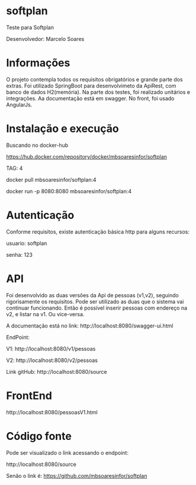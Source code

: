# softplan
Teste para Softplan

Desenvolvedor: Marcelo Soares

# Informações
O projeto contempla todos os requisitos obrigatórios e grande parte
dos extras. Foi utilizado SpringBoot para desenvolvimeto da ApiRest, com banco de dados H2(memória).
Na parte dos testes, foi realizado unitários e integrações. Aa documentação está em swagger.
No front, foi usado AngularJs.

# Instalação e execução

Buscando no docker-hub

https://hub.docker.com/repository/docker/mbsoaresinfor/softplan

TAG: 4

docker pull mbsoaresinfor/softplan:4

docker run -p 8080:8080 mbsoaresinfor/softplan:4


# Autenticação
Conforme requisitos, existe autenticação básica http para alguns recursos:

usuario: softplan
 
senha: 123

# API
Foi desenvolvido as duas versões da Api de pessoas (v1,v2), seguindo rigorisamente os requisitos.
Pode ser utilizado as duas que o sistema vai continuar funcionando. Então é possível inserir
pessoas com endereço na v2, e listar na v1. Ou vice-versa. 

A documentação está no link: http://localhost:8080/swagger-ui.html

EndPoint:

V1: http://localhost:8080/v1/pessoas

V2: http://localhost:8080/v2/pessoas

Link gitHub: http://localhost:8080/source

# FrontEnd
http://localhost:8080/pessoasV1.html

# Código fonte
Pode ser visualizado o link acessando o endpoint:

http://localhost:8080/source

Senão o link é: https://github.com/mbsoaresinfor/softplan

